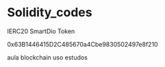 # Solidity_codes

IERC20 SmartDio Token

0x63B1446415D2C485670a4Cbe9830502497e8f210

aula blockchain uso estudos
